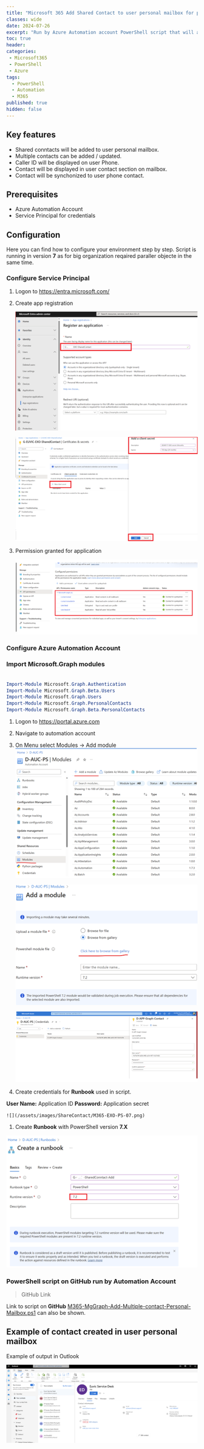 ```yaml
---
title: "Microsoft 365 Add Shared Contact to user personal mailbox for phone caller identification and more."
classes: wide
date: 2024-07-26
excerpt: "Run by Azure Automation account PowerShell script that will add to user personal mailbox contact and update contact. You can distribution contacts to users based on organization requirements."
toc: true
header:
categories:
 - Microsoft365
 - PowerShell
 - Azure
tags:
  - PowerShell
  - Automation
  - M365
published: true
hidden: false
---
```



## Key features

* Shared conntacts will be added to user personal mailbox.
* Multiple contacts can be added / updated.
* Caller ID will be displayed on user Phone.
* Contact will be displayed in user contact section on mailbox.
* Contact will be synchonized to user phone contact.


## Prerequisites

* Azure Automation Account
* Service Principal for credentials

## Configuration 

Here you can find how to configure your environment step by step. Script is running in version **7** as for big organization reqaired paraller objecte in the same time. 

### Configure Service Principal

1.	Logon to https://entra.microsoft.com/ 
1.	Create app registration

    ![](/assets/images/ShareContact/M365-EXO-PS-01.png)  

    ![](/assets/images/ShareContact/M365-EXO-PS-02.png)

1.	Permission granted for application

    ![](/assets/images/ShareContact/M365-EXO-PS-03.png)

### Configure Azure Automation Account

### Import Microsoft.Graph modules


```powershell

Import-Module Microsoft.Graph.Authentication
Import-Module Microsoft.Graph.Beta.Users
Import-Module Microsoft.Graph.Users
Import-Module Microsoft.Graph.PersonalContacts
Import-Module Microsoft.Graph.Beta.PersonalContacts

```

1.	Logon to https://portal.azure.com
1.	Navigate to automation account
1.	On Menu select Modules -> Add module
    ![](/assets/images/ShareContact/M365-EXO-PS-04.png)  

    ![](/assets/images/ShareContact/M365-EXO-PS-05.png)  

    ![](/assets/images/ShareContact/M365-EXO-PS-07.png)  

1. Create credentials for **Runbook** used in script.

**User Name:** Application ID
**Password:** Application secret

    ![](/assets/images/ShareContact/M365-EXO-PS-07.png)   

1. Create **Runbook** with PowerShell version **7.X**    

![](/assets/images/ShareContact/M365-EXO-PS-08.png)
 
### PowerShell script on GitHub run by Automation Account

> GitHub Link 

Link to script on **GitHub** [M365-MgGraph-Add-Multiple-contact-Personal-Mailbox.ps1](https://github.com/mimachniak/sysopslife-scripts/blob/master/M365/M365-MgGraph-Add-Multiple-contact-Personal-Mailbox.ps1) can also be shown.

## Example of contact created in user personal mailbox

Example of output in Outlook

![](/assets/images/ShareContact/M365-EXO-PS-09.png)  









